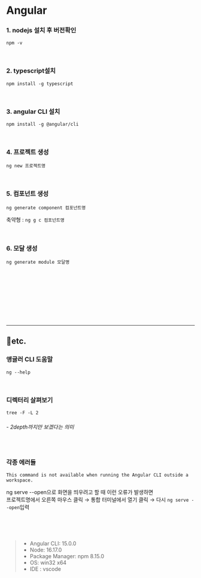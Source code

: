 # Angular

### 1. nodejs 설치 후 버전확인
``` 
npm -v
```
<br>

### 2. typescript설치
```
npm install -g typescript
```
<br>

### 3. angular CLI 설치
```
npm install -g @angular/cli
```
<br>

### 4. 프로젝트 생성
```
ng new 프로젝트명
```
<br>

### 5. 컴포넌트 생성
```
ng generate component 컴포넌트명
```
축약형 : `ng g c 컴포넌트명`

<br>

### 6. 모달 생성
```
ng generate module 모달명
```

<br>






<br><br><br><br><br><br>

---
## 📎etc.
### 앵귤러 CLI 도움말
```
ng --help
```
<br>

### 디렉터리 살펴보기
```
tree -F -L 2
```
###### - 2depth까지만 보겠다는 의미
<br>

### 각종 에러들
```
This command is not available when running the Angular CLI outside a workspace.
```
ng serve --open으로 화면을 띄우려고 할 때 이런 오류가 발생하면 <br>
프로젝트명에서 오른쪽 마우스 클릭 → 통합 터미널에서 열기 클릭 → 다시 `ng serve --open`입력


<br><br><br>

> - Angular CLI: 15.0.0<br>
> - Node: 16.17.0<br>
> - Package Manager: npm 8.15.0<br>
> - OS: win32 x64<br>
> - IDE : vscode <br>
